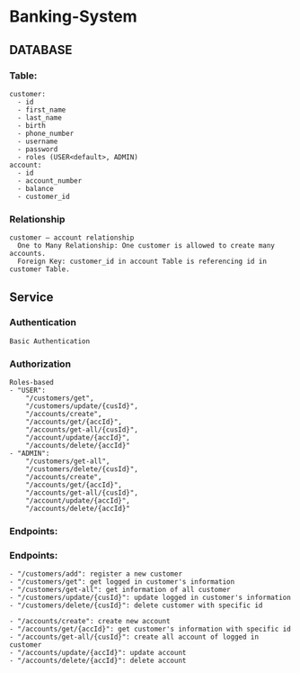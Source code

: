 ﻿# Banking-System

## DATABASE
### Table:
    customer:
      - id
      - first_name
      - last_name
      - birth
      - phone_number
      - username
      - password
      - roles (USER<default>, ADMIN)
    account:
      - id
      - account_number
      - balance
      - customer_id
### Relationship
    customer – account relationship
      One to Many Relationship: One customer is allowed to create many accounts.
      Foreign Key: customer_id in account Table is referencing id in customer Table.

## Service
### Authentication
    Basic Authentication
### Authorization
    Roles-based 
    - "USER": 
        "/customers/get",
        "/customers/update/{cusId}",
        "/accounts/create",
        "/accounts/get/{accId}",
        "/accounts/get-all/{cusId}",
        "/account/update/{accId}",
        "/accounts/delete/{accId}"
    - "ADMIN": 
        "/customers/get-all",
        "/customers/delete/{cusId}",
        "/accounts/create",
        "/accounts/get/{accId}",
        "/accounts/get-all/{cusId}",
        "/account/update/{accId}",
        "/accounts/delete/{accId}"
### Endpoints:
  ### Endpoints:
    - "/customers/add": register a new customer
    - "/customers/get": get logged in customer's information
    - "/customers/get-all": get information of all customer
    - "/customers/update/{cusId}": update logged in customer's information
    - "/customers/delete/{cusId}": delete customer with specific id

    - "/accounts/create": create new account
    - "/accounts/get/{accId}": get customer's information with specific id
    - "/accounts/get-all/{cusId}": create all account of logged in customer
    - "/accounts/update/{accId}": update account
    - "/accounts/delete/{accId}": delete account
    
    
      
